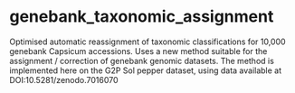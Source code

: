 # genebank_taxonomic_assignment
Optimised automatic reassignment of taxonomic classifications for 10,000 genebank Capsicum accessions. Uses a new method suitable for the assignment / correction of genebank genomic datasets. The method is implemented here on the G2P Sol pepper dataset, using data available at DOI:10.5281/zenodo.7016070

